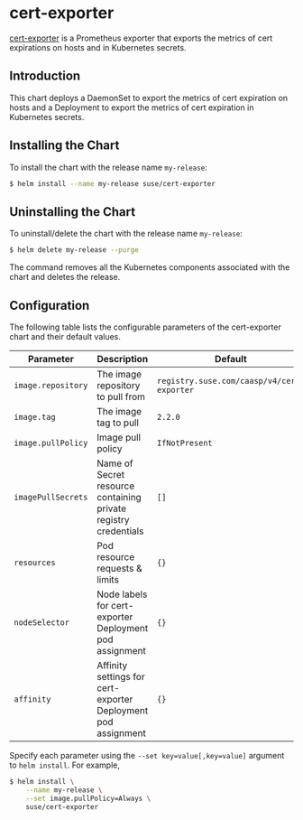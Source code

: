 # cert-exporter

[cert-exporter](https://github.com/joe-elliott/cert-exporter) is a Prometheus exporter that exports the metrics of cert expirations on hosts and in Kubernetes secrets.

## Introduction

This chart deploys a DaemonSet to export the metrics of cert expiration on hosts and a Deployment to export the metrics of cert expiration in Kubernetes secrets.

## Installing the Chart

To install the chart with the release name `my-release`:

```bash
$ helm install --name my-release suse/cert-exporter
```

## Uninstalling the Chart

To uninstall/delete the chart with the release name `my-release`:

```bash
$ helm delete my-release --purge
```

The command removes all the Kubernetes components associated with the chart and deletes the release.

## Configuration

The following table lists the configurable parameters of the cert-exporter chart and their default values.

| Parameter          | Description                                                     | Default                                    |
| ------------------ | --------------------------------------------------------------- | ------------------------------------------ |
| `image.repository` | The image repository to pull from                               | `registry.suse.com/caasp/v4/cert-exporter` |
| `image.tag`        | The image tag to pull                                           | `2.2.0`                                    |
| `image.pullPolicy` | Image pull policy                                               | `IfNotPresent`                             |
| `imagePullSecrets` | Name of Secret resource containing private registry credentials | `[]`                                       |
| `resources`        | Pod resource requests & limits                                  | `{}`                                       |
| `nodeSelector`     | Node labels for cert-exporter Deployment pod assignment         | `{}`                                       |
| `affinity`         | Affinity settings for cert-exporter Deployment pod assignment   | `{}`                                       |

Specify each parameter using the `--set key=value[,key=value]` argument to `helm install`. For example,

```bash
$ helm install \
    --name my-release \
    --set image.pullPolicy=Always \
    suse/cert-exporter
```
